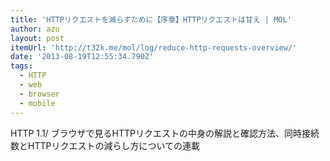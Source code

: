 ```yaml
---
title: 'HTTPリクエストを減らすために【序章】HTTPリクエストは甘え | MOL'
author: azu
layout: post
itemUrl: 'http://t32k.me/mol/log/reduce-http-requests-overview/'
date: '2013-08-19T12:55:34.790Z'
tags:
  - HTTP
  - web
  - browser
  - mobile
---
```

HTTP 1.1/ ブラウザで見るHTTPリクエストの中身の解説と確認方法、同時接続数とHTTPリクエストの減らし方についての連載
